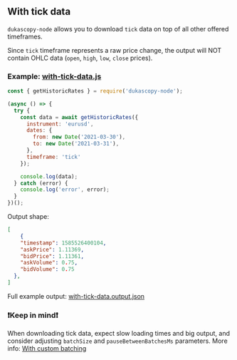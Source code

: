 ## With tick data

`dukascopy-node` allows you to download `tick` data on top of all other offered timeframes.

Since `tick` timeframe represents a raw price change, the output will NOT contain OHLC data (`open`, `high`, `low`, `close` prices).

### Example: [with-tick-data.js](https://github.com/Leo4815162342/dukascopy-tools/blob/docs/node_examples/packages/dukascopy-node/examples/with-tick-data/with-tick-data.js)

```javascript
const { getHistoricRates } = require('dukascopy-node');

(async () => {
  try {
    const data = await getHistoricRates({
      instrument: 'eurusd',
      dates: {
        from: new Date('2021-03-30'),
        to: new Date('2021-03-31'),
      },
      timeframe: 'tick'
    });

    console.log(data);
  } catch (error) {
    console.log('error', error);
  }
})();
```

Output shape:

```json
[
    {
    "timestamp": 1585526400104,
    "askPrice": 1.11369,
    "bidPrice": 1.11361,
    "askVolume": 0.75,
    "bidVolume": 0.75
  },
]
```

Full example output: [with-tick-data.output.json](https://github.com/Leo4815162342/dukascopy-tools/blob/docs/node_examples/packages/dukascopy-node/examples/with-tick-data/with-tick-data.output.json)

 ### ❗Keep in mind❗

When downloading tick data, expect slow loading times and big output, and consider adjusting `batchSize` and `pauseBetweenBatchesMs` parameters. More info: [With custom batching](https://github.com/Leo4815162342/dukascopy-tools/blob/docs/node_examples/packages/dukascopy-node/examples/with-custom-batching)